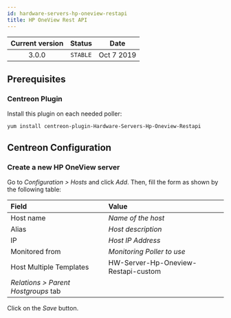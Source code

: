 ```yaml
---
id: hardware-servers-hp-oneview-restapi
title: HP OneView Rest API
---
```


| Current version | Status | Date |
| :-: | :-: | :-: |
| 3.0.0 | `STABLE` | Oct  7 2019 |

## Prerequisites

### Centreon Plugin

Install this plugin on each needed poller:

``` shell
yum install centreon-plugin-Hardware-Servers-Hp-Oneview-Restapi
```

## Centreon Configuration

### Create a new HP OneView server

Go to *Configuration \> Hosts* and click *Add*. Then, fill the form as shown by the following table:

| Field                                | Value                               |
| :----------------------------------- | :---------------------------------- |
| Host name                            | *Name of the host*                  |
| Alias                                | *Host description*                  |
| IP                                   | *Host IP Address*                   |
| Monitored from                       | *Monitoring Poller to use*          |
| Host Multiple Templates              | HW-Server-Hp-Oneview-Restapi-custom |
| *Relations \> Parent Hostgroups* tab |                                     |

Click on the *Save* button.


